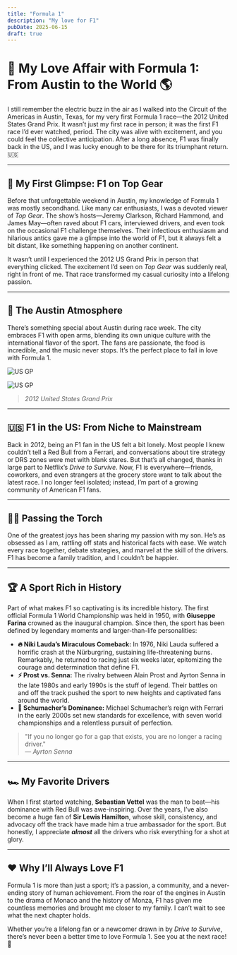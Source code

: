 ```yaml
---
title: "Formula 1"
description: "My love for F1"
pubDate: 2025-06-15
draft: true
---
```


# 🏁 My Love Affair with Formula 1: From Austin to the World 🌎

I still remember the electric buzz in the air as I walked into the Circuit of the Americas in Austin, Texas, for my very first Formula 1 race—the 2012 United States Grand Prix. It wasn’t just my first race in person; it was the first F1 race I’d ever watched, period. The city was alive with excitement, and you could feel the collective anticipation. After a long absence, F1 was finally back in the US, and I was lucky enough to be there for its triumphant return. 🇺🇸

---

## 👀 My First Glimpse: F1 on Top Gear

Before that unforgettable weekend in Austin, my knowledge of Formula 1 was mostly secondhand. Like many car enthusiasts, I was a devoted viewer of *Top Gear*. The show’s hosts—Jeremy Clarkson, Richard Hammond, and James May—often raved about F1 cars, interviewed drivers, and even took on the occasional F1 challenge themselves. Their infectious enthusiasm and hilarious antics gave me a glimpse into the world of F1, but it always felt a bit distant, like something happening on another continent.

It wasn’t until I experienced the 2012 US Grand Prix in person that everything clicked. The excitement I’d seen on *Top Gear* was suddenly real, right in front of me. That race transformed my casual curiosity into a lifelong passion.

---

## 🎉 The Austin Atmosphere

There’s something special about Austin during race week. The city embraces F1 with open arms, blending its own unique culture with the international flavor of the sport. The fans are passionate, the food is incredible, and the music never stops. It’s the perfect place to fall in love with Formula 1.

![US GP](https://22yjaf7c2x.ufs.sh/f/avP9Ws4j0vyMKvwm1KIzmRN1At7Jq2kOPsiraCoFnV89Xc6y)

![US GP](https://22yjaf7c2x.ufs.sh/f/avP9Ws4j0vyMbhLfy6djVX3KA0v1nS4fhPpRTk7xUZMsQD29)
> *2012 United States Grand Prix*

---

## 🇺🇸 F1 in the US: From Niche to Mainstream

Back in 2012, being an F1 fan in the US felt a bit lonely. Most people I knew couldn’t tell a Red Bull from a Ferrari, and conversations about tire strategy or DRS zones were met with blank stares. But that’s all changed, thanks in large part to Netflix’s *Drive to Survive*. Now, F1 is everywhere—friends, coworkers, and even strangers at the grocery store want to talk about the latest race. I no longer feel isolated; instead, I’m part of a growing community of American F1 fans.

---

## 👨‍👦 Passing the Torch

One of the greatest joys has been sharing my passion with my son. He’s as obsessed as I am, rattling off stats and historical facts with ease. We watch every race together, debate strategies, and marvel at the skill of the drivers. F1 has become a family tradition, and I couldn’t be happier.

---

## 🏆 A Sport Rich in History

Part of what makes F1 so captivating is its incredible history. The first official Formula 1 World Championship was held in 1950, with **Giuseppe Farina** crowned as the inaugural champion. Since then, the sport has been defined by legendary moments and larger-than-life personalities:

- **🔥 Niki Lauda’s Miraculous Comeback:** In 1976, Niki Lauda suffered a horrific crash at the Nürburgring, sustaining life-threatening burns. Remarkably, he returned to racing just six weeks later, epitomizing the courage and determination that define F1.
- **⚡ Prost vs. Senna:** The rivalry between Alain Prost and Ayrton Senna in the late 1980s and early 1990s is the stuff of legend. Their battles on and off the track pushed the sport to new heights and captivated fans around the world.
- **🏅 Schumacher’s Dominance:** Michael Schumacher’s reign with Ferrari in the early 2000s set new standards for excellence, with seven world championships and a relentless pursuit of perfection.

> "If you no longer go for a gap that exists, you are no longer a racing driver."  
> — *Ayrton Senna*

---

## 🏎️ My Favorite Drivers

When I first started watching, **Sebastian Vettel** was the man to beat—his dominance with Red Bull was awe-inspiring. Over the years, I’ve also become a huge fan of **Sir Lewis Hamilton**, whose skill, consistency, and advocacy off the track have made him a true ambassador for the sport. But honestly, I appreciate ***almost*** all the drivers who risk everything for a shot at glory.

---

## ❤️ Why I’ll Always Love F1

Formula 1 is more than just a sport; it’s a passion, a community, and a never-ending story of human achievement. From the roar of the engines in Austin to the drama of Monaco and the history of Monza, F1 has given me countless memories and brought me closer to my family. I can’t wait to see what the next chapter holds.

Whether you’re a lifelong fan or a newcomer drawn in by *Drive to Survive*, there’s never been a better time to love Formula 1. See you at the next race! 🏁
